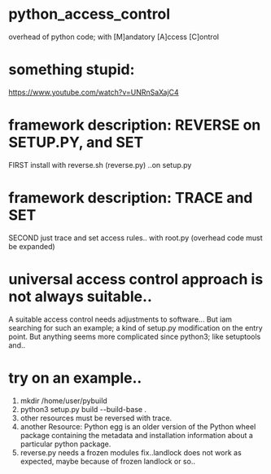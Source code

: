 # python_access_control
overhead of python code; with [M]andatory [A]ccess [C]ontrol
# something stupid:
https://www.youtube.com/watch?v=UNRnSaXajC4
# framework description: REVERSE on SETUP.PY, and SET
FIRST install with reverse.sh (reverse.py)
..on setup.py
# framework description: TRACE and SET
SECOND just trace and set access rules.. with root.py (overhead code must be expanded)
# universal access control approach is not always suitable..
A suitable access control needs adjustments to software... But iam searching for such an example;
a kind of setup.py  modification on the entry point. But anything seems more complicated since python3; like setuptools and..
# try on an example..
1) mkdir /home/user/pybuild
2) python3 setup.py build --build-base .
3) other resources must be reversed with trace.
4) another Resource: Python egg is an older version of the Python wheel package containing the metadata and installation information about a particular python package. 
5) reverse.py needs a frozen modules fix..landlock does not work as expected, maybe because of frozen landlock or so..
